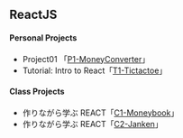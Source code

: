 ## **ReactJS**

#### **Personal Projects**
* Project01 「[P1-MoneyConverter](https://github.com/s20016/ReactJS/tree/convert-currency)」
* Tutorial: Intro to React「[T1-Tictactoe](https://github.com/s20016/ReactJS/tree/tictactoe)」

#### **Class Projects**
* 作りながら学ぶ REACT「[C1-Moneybook](https://github.com/s20016/ReactJS/tree/moneybook)」
* 作りながら学ぶ REACT「[C2-Janken](https://github.com/s20016/ReactJS/tree/janken)」